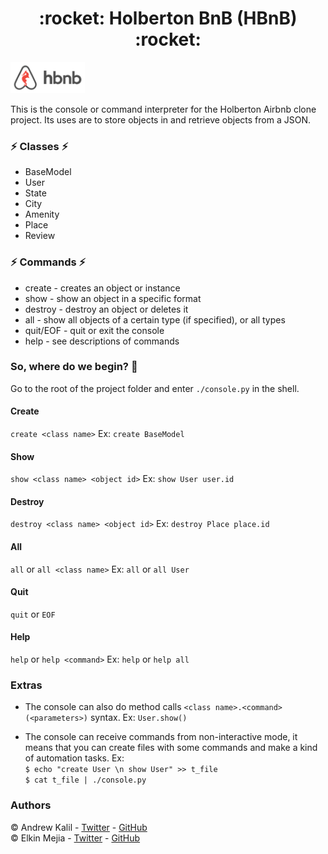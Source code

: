 <h1 align="center">:rocket: Holberton BnB (HBnB) :rocket:</h1>

<img src="/assets/hbnb.png" style="width:100;height:50px;">

This is the console or command interpreter for the Holberton Airbnb clone project. Its uses are to store objects in and retrieve objects from a JSON.

### :zap: Classes :zap:

* BaseModel
* User
* State
* City
* Amenity
* Place
* Review

### :zap: Commands :zap:

* create - creates an object or instance
* show - show an object in a specific format
* destroy - destroy an object or deletes it
* all - show all objects of a certain type (if specified), or all types
* quit/EOF - quit or exit the console
* help - see descriptions of commands

### So, where do we begin? :eyes:

Go to the root of the project folder and enter `./console.py` in the shell.

#### Create

`create <class name>`
Ex:
`create BaseModel`

#### Show

`show <class name> <object id>`
Ex:
`show User user.id`

#### Destroy

`destroy <class name> <object id>`
Ex:
`destroy Place place.id`

#### All

`all` or `all <class name>`
Ex:
`all` or `all User`

#### Quit

`quit` or `EOF`

#### Help

`help` or `help <command>`
Ex:
`help` or `help all`

### Extras

- The console can also do method calls `<class name>.<command>(<parameters>)` syntax.
   Ex:
    `User.show()`

- The console can receive commands from non-interactive mode, it means that you can create files with some commands and make a kind of automation tasks.
    Ex: <br />
   `$ echo "create User \n show User" >> t_file` <br />
   `$ cat t_file | ./console.py`

### Authors
:copyright: Andrew Kalil - [Twitter](https://www.twitter.com/AndrewKalil1) - [GitHub](www.github.com/AndrewKalil) <br />
:copyright: Elkin Mejia - [Twitter](https://www.twitter.com/ElkinAMG) - [GitHub](www.github.com/ElkinAMG)
